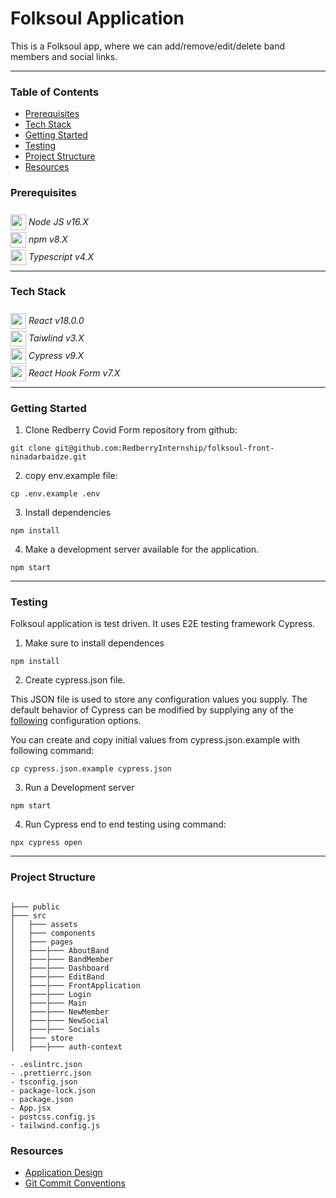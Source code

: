 # Folksoul Application

This is a Folksoul app, where we can add/remove/edit/delete band members and social links.

---



### Table of Contents
- [Prerequisites](#Prerequisites)  
- [Tech Stack](#tech-stack)
- [Getting Started](#getting-started)
- [Testing](#testing)
- [Project Structure](#project-structure)
- [Resources](#Resources)

### Prerequisites
<img src='https://upload.wikimedia.org/wikipedia/commons/thumb/d/d9/Node.js_logo.svg/1280px-Node.js_logo.svg.png' width="25" style="position: relative; top: 8px"/> *Node JS v16.X*  
<img src='https://upload.wikimedia.org/wikipedia/commons/thumb/d/db/Npm-logo.svg/540px-Npm-logo.svg.png' width="25" style="position: relative; top: 8px"/> *npm v8.X*  
<img src='https://upload.wikimedia.org/wikipedia/commons/thumb/4/4c/Typescript_logo_2020.svg/1024px-Typescript_logo_2020.svg.png' width="25" style="position: relative; top: 8px"/> *Typescript v4.X*

---


### Tech Stack
<img src='https://upload.wikimedia.org/wikipedia/commons/thumb/a/a7/React-icon.svg/2300px-React-icon.svg.png' width="25" style="position: relative; top: 8px"/> *React v18.0.0*  
<img src='https://upload.wikimedia.org/wikipedia/commons/thumb/d/d5/Tailwind_CSS_Logo.svg/2048px-Tailwind_CSS_Logo.svg.png' width="25" style="position: relative; top: 8px"/> *Taiwlind v3.X*  
<img src='https://i0.wp.com/blog.knoldus.com/wp-content/uploads/2022/03/cypress.png?fit=364%2C364&ssl=1' width="25" style="position: relative; top: 8px"/> *Cypress v9.X*  
<img src='https://pbs.twimg.com/profile_images/1373527896472489987/YjVZynHb_400x400.jpg' width="25" style="position: relative; top: 8px"/> *React Hook Form v7.X*  

---


### Getting Started
1. Clone Redberry Covid Form repository from github:

```
git clone git@github.com:RedberryInternship/folksoul-front-ninadarbaidze.git
```

2. copy env.example file:

```
cp .env.example .env
```


3. Install dependencies

```
npm install
```


4. Make a development server available for the application.

```
npm start
```

---

### Testing

Folksoul application is test driven. It uses E2E testing framework Cypress.

1. Make sure to install dependences

```
npm install
```

2. Create cypress.json file.

This JSON file is used to store any configuration values you supply. The default behavior of Cypress can be modified by supplying any of the [following](https://docs.cypress.io/guides/references/configuration#Global) configuration options.

You can create and copy initial values from cypress.json.example with following command:

```
cp cypress.json.example cypress.json
```


3. Run a Development server

```
npm start
```

4. Run Cypress end to end testing using command:

```
npx cypress open
```

---

### Project Structure

```

├─── public
├─── src     
│   ├─── assets     
│   ├─── components    
│   ├─── pages 
│   ├───├─── AboutBand
│   ├───├─── BandMember
│   ├───├─── Dashboard
│   ├───├─── EditBand
│   ├───├─── FrontApplication
│   ├───├─── Login
│   ├───├─── Main
│   ├───├─── NewMember
│   ├───├─── NewSocial
│   ├───├─── Socials
│   ├─── store
│   ├───├─── auth-context

- .eslintrc.json   
- .prettierrc.json
- tsconfig.json     
- package-lock.json 
- package.json       
- App.jsx     
- postcss.config.js
- tailwind.config.js

```

### Resources
- [Application Design](https://www.figma.com/file/ferG8kznuy5s0hMhMZa2Hi/FolkSoul---Bootcamp?node-id=0%3A1)  
- [Git Commit Conventions](https://redberry.gitbook.io/resources/git-is-semantikuri-komitebi)


